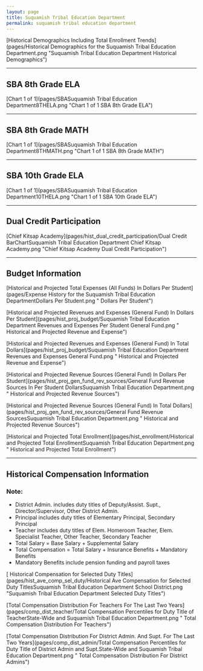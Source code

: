 ```yaml
---
layout: page
title: Suquamish Tribal Education Department
permalink: suquamish tribal education department
---
```



[Historical Demographics Including Total Enrollment Trends](pages/Historical Demographics for the Suquamish Tribal Education Department.png "Suquamish Tribal Education Department Historical Demographics")

___

## SBA 8th Grade ELA

[Chart 1 of 1](pages/SBASuquamish Tribal Education Department8THELA.png "Chart 1 of 1 SBA 8th Grade ELA")


___

## SBA 8th Grade MATH

[Chart 1 of 1](pages/SBASuquamish Tribal Education Department8THMATH.png "Chart 1 of 1 SBA 8th Grade MATH")


___

## SBA 10th Grade ELA

[Chart 1 of 1](pages/SBASuquamish Tribal Education Department10THELA.png "Chart 1 of 1 SBA 10th Grade ELA")


___

## Dual Credit Participation

[Chief Kitsap Academy](pages/hist_dual_credit_participation/Dual Credit BarChartSuquamish Tribal Education Department Chief Kitsap Academy.png "Chief Kitsap Academy Dual Credit Participation")


___

## Budget Information

[Historical and Projected Total Expenses (All Funds) In Dollars Per Student](pages/Expense History for the Suquamish Tribal Education DepartmentDollars Per Student.png " Dollars Per Student")

[Historical and Projected Revenues and Expenses (General Fund) In Dollars Per Student](pages/hist_proj_budget/Suquamish Tribal Education Department Revenues and Expenses Per Student General Fund.png " Historical and Projected Revenue and Expense")

[Historical and Projected Revenues and Expenses (General Fund) In Total Dollars](pages/hist_proj_budget/Suquamish Tribal Education Department Revenues and Expenses General Fund.png " Historical and Projected Revenue and Expense")

[Historical and Projected Revenue Sources (General Fund) In Dollars Per Student](pages/hist_proj_gen_fund_rev_sources/General Fund Revenue Sources In Per Student DollarsSuquamish Tribal Education Department.png " Historical and Projected Revenue Sources")

[Historical and Projected Revenue Sources (General Fund) In Total Dollars](pages/hist_proj_gen_fund_rev_sources/General Fund Revenue SourcesSuquamish Tribal Education Department.png " Historical and Projected Revenue Sources")

[Historical and Projected Total Enrollment](pages/hist_enrollment/Historical and Projected Total EnrollmentSuquamish Tribal Education Department.png " Historical and Projected Total Enrollment")


___

## Historical Compensation Information
### Note:
- District Admin. includes duty titles of Deputy/Assist. Supt., Director/Supervisor, Other District Admin.
- Principal includes duty titles of Elementary Principal, Secondary Principal
- Teacher includes duty titles of Elem. Homeroom Teacher, Elem. Specialist Teacher, Other Teacher, Secondary Teacher
- Total Salary = Base Salary + Supplemental Salary
- Total Compensation = Total Salary + Insurance Benefits + Mandatory Benefits
- Mandatory Benefits include pension funding and payroll taxes

[ Historical Compensation for Selected Duty Titles](pages/hist_ave_comp_sel_duty/Historical Ave Compensation for Selected Duty TitlesSuquamish Tribal Education Department School District.png "Suquamish Tribal Education Department Selected Duty Titles")

[Total Compensation Distribution For Teachers For The Last Two Years](pages/comp_dist_teacher/Total Compensation Percentiles for Duty Title of TeacherState-Wide and Suquamish Tribal Education Department.png " Total Compensation Distribution For Teachers")

[Total Compensation Distribution For District Admin. And Supt. For The Last Two Years](pages/comp_dist_admin/Total Compensation Percentiles for Duty Title of District Admin and Supt.State-Wide and Suquamish Tribal Education Department.png " Total Compensation Distribution For District Admins")


